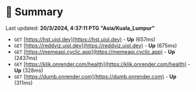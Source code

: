 # 📖 Summary
Last updated: **20/3/2024, 4:37:11 PTG "Asia/Kuala_Lumpur"**

- `GET` [https://hst.ujol.dev](https://hst.ujol.dev) - **Up** (657ms)
- `GET` [https://reddviz.ujol.dev](https://reddviz.ujol.dev) - **Up** (675ms)
- `GET` [https://memeapi.cyclic.app](https://memeapi.cyclic.app) - **Up** (2437ms)
- `GET` [https://klik.onrender.com/health](https://klik.onrender.com/health) - **Up** (328ms)
- `GET` [https://dumb.onrender.com](https://dumb.onrender.com) - **Up** (311ms)
